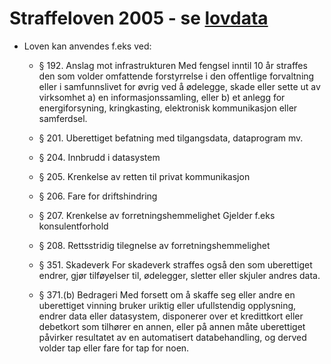 # Straffeloven 2005 - se [lovdata](https://lovdata.no/dokument/NL/lov/2005-05-20-28)


* Loven kan anvendes f.eks ved:
  * § 192. Anslag mot infrastrukturen
   Med fengsel inntil 10 år straffes den som volder omfattende forstyrrelse i den offentlige forvaltning eller i samfunnslivet for øvrig ved å ødelegge, skade eller sette ut av virksomhet
   a) en informasjonssamling, eller
   b) et anlegg for energiforsyning, kringkasting, elektronisk kommunikasjon eller samferdsel.

  * § 201. Uberettiget befatning med tilgangsdata, dataprogram mv.
  * § 204. Innbrudd i datasystem
  * § 205. Krenkelse av retten til privat kommunikasjon
  * § 206. Fare for driftshindring
  * § 207. Krenkelse av forretningshemmelighet
    Gjelder f.eks konsulentforhold
  * § 208. Rettsstridig tilegnelse av forretningshemmelighet

  * § 351. Skadeverk
   For skadeverk straffes også den som uberettiget endrer, gjør tilføyelser til, ødelegger, sletter eller skjuler andres data.


  * § 371.(b) Bedrageri
   Med forsett om å skaffe seg eller andre en uberettiget vinning bruker uriktig eller ufullstendig opplysning, endrer data eller datasystem, disponerer over et kredittkort eller debetkort som tilhører en annen, eller på annen måte uberettiget påvirker resultatet av en automatisert databehandling, og derved volder tap eller fare for tap for noen.
